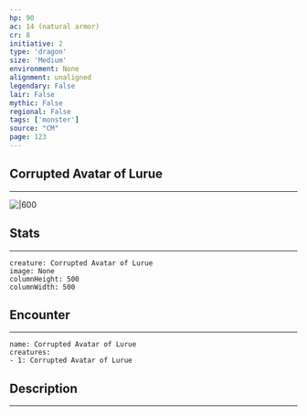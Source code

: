 ```yaml
---
hp: 90
ac: 14 (natural armor)
cr: 8
initiative: 2
type: 'dragon'    
size: 'Medium'
environment: None
alignment: unaligned
legendary: False
lair: False
mythic: False
regional: False
tags: ['monster']
source: "CM"
page: 123
---
```


## Corrupted Avatar of Lurue
---

![|600](D:/Program%20Files/5e.tools/img/bestiary/CM/Corrupted%20Avatar%20of%20Lurue.png)

## Stats
---

```statblock
creature: Corrupted Avatar of Lurue
image: None
columnHeight: 500
columnWidth: 500
```

## Encounter
---

```encounter-table
name: Corrupted Avatar of Lurue
creatures:
- 1: Corrupted Avatar of Lurue
```

## Description
---





